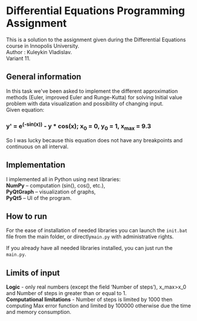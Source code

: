 # Differential Equations Programming Assignment
This is a solution to the assignment given during the Differential Equations course in Innopolis University.\
Author : Kuleykin Vladislav.\
Variant 11.

## General information
In this task we've been asked to implement the different approximation methods (Euler, improved Euler and Runge-Kutta) for solving Initial value problem with data visualization and possibility of changing input.\
Given equation:
 ### y' = e<sup>(-sin⁡(x))</sup> - y * cos(x);  x<sub>0</sub> = 0, y<sub>0</sub> = 1, x<sub>max</sub> = 9.3

So I was lucky because this equation does not have any breakpoints and continuous on all interval.

## Implementation
I implemented all in Python using next libraries:\
**NumPy** – computation (sin(), cos(), etc.),\
**PyQtGraph** – visualization of graphs,\
**PyQt5** – UI of the program.

## How to run
For the ease of installation of needed libraries you can launch the ```init.bat``` file from the main folder, or directly```main.py``` with administrative rights.

If you already have all needed libraries installed, you can just run the ```main.py```.

## Limits of input
**Logic** - only real numbers (except the field ‘Number of steps’), x_max>x_0 and Number of steps in greater than or equal to 1.\
**Computational limitations** - Number of steps is limited by 1000 then computing Max error function and limited by 100000 otherwise due the time and memory consumption.

